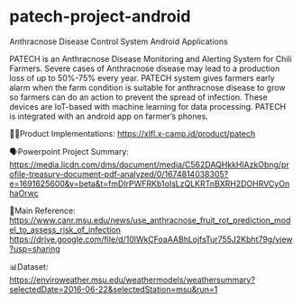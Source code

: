 # patech-project-android
Anthracnose Disease Control System Android Applications

PATECH is an Anthracnose Disease Monitoring and Alerting System for Chili Farmers. Severe cases of Anthracnose disease may lead to a production loss of up to 50%-75% every year. PATECH system gives farmers early alarm when the farm condition is suitable for anthracnose disease to grow so farmers can do an action to prevent the spread of infection. These devices are IoT-based with machine learning for data processing. PATECH is integrated with an android app on farmer’s phones.

👩‍💻Product Implementations: https://xlfl.x-camp.id/product/patech

🗣️Powerpoint Project Summary: https://media.licdn.com/dms/document/media/C562DAQHkkHlAzkObng/profile-treasury-document-pdf-analyzed/0/1674814038305?e=1691625600&v=beta&t=fmDIrPWFRKb1oIsLzQLKRTnBXRH2DOHRVCyOnhaOrwc

📘Main Reference: https://www.canr.msu.edu/news/use_anthracnose_fruit_rot_prediction_model_to_assess_risk_of_infection
https://drive.google.com/file/d/10lWkCFoaAABhLojfsTur755J2Kbht79g/view?usp=sharing

📊Dataset: https://enviroweather.msu.edu/weathermodels/weathersummary?selectedDate=2016-06-22&selectedStation=msu&run=1
